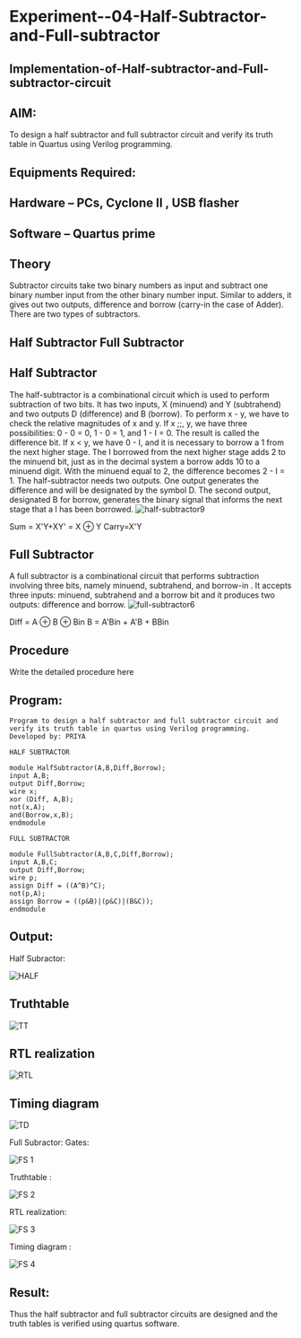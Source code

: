 # Experiment--04-Half-Subtractor-and-Full-subtractor
## Implementation-of-Half-subtractor-and-Full-subtractor-circuit
## AIM:
To design a half subtractor and full subtractor circuit and verify its truth table in Quartus using Verilog programming.

## Equipments Required:
## Hardware – PCs, Cyclone II , USB flasher
## Software – Quartus prime
## Theory
Subtractor circuits take two binary numbers as input and subtract one binary number input from the other binary number input. Similar to adders, it gives out two outputs, difference and borrow (carry-in the case of Adder). There are two types of subtractors.

## Half Subtractor Full Subtractor
## Half Subtractor
The half-subtractor is a combinational circuit which is used to perform subtraction of two bits. It has two inputs, X (minuend) and Y (subtrahend) and two outputs D (difference) and B (borrow). To perform x - y, we have to check the relative magnitudes of x and y. If x ;;, y, we have three possibilities: 0 - 0 = 0, 1 - 0 = 1, and 1 - I = 0. The result is called the difference bit. If x < y, we have 0 - I, and it is necessary to borrow a 1 from the next higher stage. The I borrowed from the next higher stage adds 2 to the minuend bit, just as in the decimal system a borrow adds 10 to a minuend digit. With the minuend equal to 2, the difference becomes 2 - I = 1. The half-subtractor needs two outputs. One output generates the difference and will be designated by the symbol D. The second output, designated B for borrow, generates the binary signal that informs the next stage that a I has been borrowed.
![half-subtractor9](https://user-images.githubusercontent.com/36288975/166112538-58c3bc7c-ee5d-4e6a-ac8d-8e8328efe27a.png)


Sum = X'Y+XY' = X ⊕ Y
Carry=X'Y

## Full Subtractor
A full subtractor is a combinational circuit that performs subtraction involving three bits, namely minuend, subtrahend, and borrow-in . It accepts three inputs: minuend, subtrahend and a borrow bit and it produces two outputs: difference and borrow. 
![full-subtractor6](https://user-images.githubusercontent.com/36288975/166112541-24c68359-3de8-4674-ae22-8272ffc385ed.png)


Diff = A ⊕ B ⊕ Bin B = A'Bin + A'B + BBin

## Procedure



Write the detailed procedure here 


## Program:
```
Program to design a half subtractor and full subtractor circuit and verify its truth table in quartus using Verilog programming.
Developed by: PRIYA 
```
```
HALF SUBTRACTOR

module HalfSubtractor(A,B,Diff,Borrow);
input A,B;
output Diff,Borrow;
wire x;
xor (Diff, A,B);
not(x,A);
and(Borrow,x,B);
endmodule
```
```
FULL SUBTRACTOR

module FullSubtractor(A,B,C,Diff,Borrow);
input A,B,C;
output Diff,Borrow;
wire p;
assign Diff = ((A^B)^C);
not(p,A);
assign Borrow = ((p&B)|(p&C)|(B&C));
endmodule
````

## Output:
Half Subractor:

![HALF ](https://user-images.githubusercontent.com/121166075/232323420-97f2d01a-5af9-4b79-8a74-db4278ff72e2.png)

## Truthtable
![TT](https://user-images.githubusercontent.com/121166075/232323430-0e9a7dd3-f102-444c-8fb4-e29966748166.png)

##  RTL realization
![RTL](https://user-images.githubusercontent.com/121166075/232323434-6d9730e5-1477-4590-a8c2-6da9ecb85a09.png)

## Timing diagram 
![TD ](https://user-images.githubusercontent.com/121166075/232323447-8c9f9713-9fdd-458e-9f27-439faf081530.png)

Full Subractor:
Gates:

![FS 1](https://user-images.githubusercontent.com/121166075/232323504-40f57c13-b5cf-4447-9f36-d0f0388dd59b.png)

Truthtable :

![FS 2](https://user-images.githubusercontent.com/121166075/232323506-ddc899ac-1cb8-48a1-8974-fd03333738e5.png)

RTL realization:

![FS 3 ](https://user-images.githubusercontent.com/121166075/232323511-9e7a9c72-6d8c-42dd-9f40-842b13aa24b0.png)

Timing diagram :

![FS 4](https://user-images.githubusercontent.com/121166075/232323515-46449387-ea4d-48d6-bc1e-873a9ec54b60.png)


## Result:
Thus the half subtractor and full subtractor circuits are designed and the truth tables is verified using quartus software.
